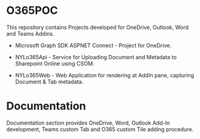 # O365POC

This repository contains Projects developed for OneDrive, Outlook, Word and Teams Addins.


* Microsoft Graph SDK ASPNET Connect - Project for OneDrive.

* NYLo365Api - Service for Uploading Document and Metadata to Sharepoint Online using CSOM.

* NYLo365Web - Web Application for rendering at AddIn pane, capturing Document & Tab metadata.



# Documentation

Documentation section provides OneDrive, Word, Outlook Add-In development, Teams custom Tab and O365 custom Tile adding procedure.
